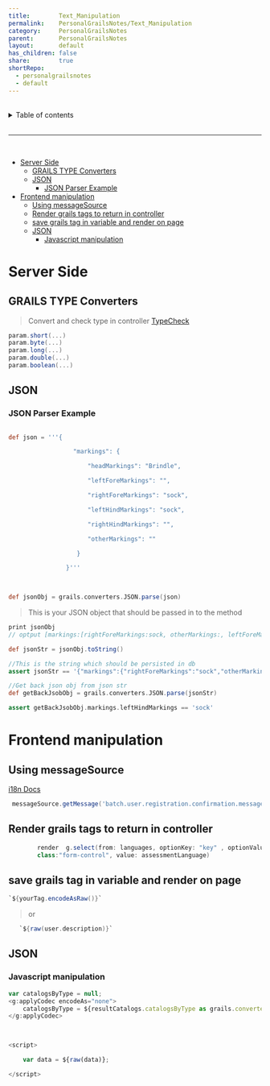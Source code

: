 ```yaml
---
title:        Text_Manipulation
permalink:    PersonalGrailsNotes/Text_Manipulation
category:     PersonalGrailsNotes
parent:       PersonalGrailsNotes
layout:       default
has_children: false
share:        true
shortRepo:
  - personalgrailsnotes
  - default
---
```



<br/>

<details markdown="block">
<summary>
Table of contents
</summary>
{: .text-delta }
1. TOC
{:toc}
</details>

<br/>

***

<br/>

- [Server Side](#server-side)
    - [GRAILS TYPE
      Converters](#grails-type-converters)
    - [JSON](#json)
        - [JSON Parser
          Example](#json-parser-example)
- [Frontend
  manipulation](#frontend-manipulation)
    - [Using
      messageSource](#using-messagesource)
    - [Render grails tags to return in
      controller](#render-grails-tags-to-return-in-controller)
    - [save grails tag in variable and render on
      page](#save-grails-tag-in-variable-and-render-on-page)
    - [JSON](#json-1)
        - [Javascript
          manipulation](#javascript-manipulation)

# Server Side

## GRAILS TYPE Converters

> Convert and check type in controller
> [TypeCheck](http://docs.grails.org/latest/guide/theWebLayer.html#typeConverters)

``` groovy
param.short(...)
param.byte(...)
param.long(...)
param.double(...)
param.boolean(...)
```

## JSON

### JSON Parser Example

``` groovy

def json = '''{

                  "markings": {

                      "headMarkings": "Brindle",

                      "leftForeMarkings": "",

                      "rightForeMarkings": "sock",

                      "leftHindMarkings": "sock",

                      "rightHindMarkings": "",

                      "otherMarkings": ""

                   }

                }'''

 

def jsonObj = grails.converters.JSON.parse(json)
```

> This is your JSON object that should be passed in to the method

``` groovy
print jsonObj 
// optput [markings:[rightForeMarkings:sock, otherMarkings:, leftForeMarkings:, leftHindMarkings:sock, rightHindMarkings:, headMarkings:Brindle]]

def jsonStr = jsonObj.toString()

//This is the string which should be persisted in db
assert jsonStr == '{"markings":{"rightForeMarkings":"sock","otherMarkings":"","leftForeMarkings":"","leftHindMarkings":"sock","rightHindMarkings":"","headMarkings":"Brindle"}}'

//Get back json obj from json str
def getBackJsobObj = grails.converters.JSON.parse(jsonStr)

assert getBackJsobObj.markings.leftHindMarkings == 'sock'
```

# Frontend manipulation

## Using messageSource

[i18n Docs](https://docs.grails.org/4.0.1/guide/i18n.html)

``` groovy
 messageSource.getMessage('batch.user.registration.confirmation.message', [jobId as String].toArray() , LocaleContextHolder.locale)
```

## Render grails tags to return in controller

``` groovy
        render  g.select(from: languages, optionKey: "key" , optionValue: "value",  name: "languageChoice",
        class:"form-control", value: assessmentLanguage)
```

## save grails tag in variable and render on page

``` groovy
`${yourTag.encodeAsRaw()}`
```

> or

``` groovy
   `${raw(user.description)}`
```

## JSON

### Javascript manipulation

``` javascript
var catalogsByType = null;
<g:applyCodec encodeAs="none">
    catalogsByType = ${resultCatalogs.catalogsByType as grails.converters.JSON};
</g:applyCodec>

 

<script>

    var data = ${raw(data)};

</script>
```
